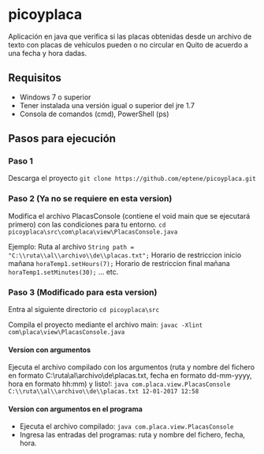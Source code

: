# picoyplaca
Aplicación en java que verifica si las placas obtenidas desde un archivo de texto con placas de vehículos pueden o no circular en Quito de acuerdo a una fecha y hora dadas.

## Requisitos
- Windows 7 o superior
- Tener instalada una versión igual o superior del jre 1.7
- Consola de comandos (cmd), PowerShell (ps)

## Pasos para ejecución
### Paso 1
Descarga el proyecto
`git clone https://github.com/eptene/picoyplaca.git`

### Paso 2 (Ya no se requiere en esta version)
Modifica el archivo PlacasConsole (contiene el void main que se ejecutará primero) con las condiciones para tu entorno.
`cd picoyplaca\src\com\placa\view\PlacasConsole.java`

Ejemplo:
Ruta al archivo `String path = "C:\\ruta\\al\\archivo\\de\\placas.txt";`
Horario de restriccion inicio mañana `horaTemp1.setHours(7);`
Horario de restriccion final mañana `horaTemp1.setMinutes(30);` ... etc.

### Paso 3 (Modificado para esta version)
Entra al siguiente directorio
`cd picoyplaca\src`

Compila el proyecto mediante el archivo main:
`javac -Xlint com\placa\view\PlacasConsole.java`

#### Version con argumentos
Ejecuta el archivo compilado con los argumentos (ruta y nombre del fichero en formato C:\\ruta\\al\\archivo\\de\\placas.txt, 
fecha en formato dd-mm-yyyy, hora en formato hh:mm) y listo!:
`java com.placa.view.PlacasConsole C:\\ruta\\al\\archivo\\de\\placas.txt 12-01-2017 12:58`

#### Version con argumentos en el programa
- Ejecuta el archivo compilado:
  `java com.placa.view.PlacasConsole`
- Ingresa las entradas del programas: ruta y nombre del fichero, fecha, hora.




